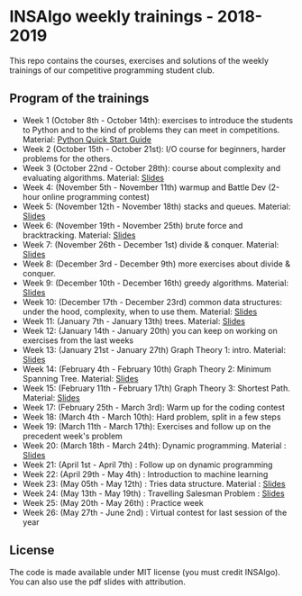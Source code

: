 INSAlgo weekly trainings - 2018-2019
===

This repo contains the courses, exercises and solutions of the weekly trainings of our competitive programming student club.

## Program of the trainings

 - Week 1 (October 8th - October 14th): exercises to introduce the students to Python and to the kind of problems they can meet in competitions. Material: [Python Quick Start Guide](python_quickstart.pdf)
 - Week 2 (October 15th - October 21st): I/O course for beginners, harder problems for the others.
 - Week 3 (October 22nd - October 28th): course about complexity and evaluating algorithms. Material: [Slides](W03_oct22_oct28/complexity-slides.pdf)
 - Week 4: (November 5th - November 11th) warmup and Battle Dev (2-hour online programming contest)
 - Week 5: (November 12th - November 18th) stacks and queues. Material: [Slides](W05_nov12_nov18/stacks_and_queues.pdf)
 - Week 6: (November 19th - November 25th) brute force and bracktracking. Material: [Slides](W06_nov19_nov25/Brute_force_and_backtracking.pdf)
 - Week 7: (November 26th - December 1st) divide & conquer. Material: [Slides](W07_nov26_dec2/Divide_and_Conquer.pdf)
 - Week 8: (December 3rd - December 9th) more exercises about divide & conquer.
 - Week 9: (December 10th - December 16th) greedy algorithms. Material: [Slides](W09_dec10_dec16/Greedy.pdf)
 - Week 10: (December 17th - December 23rd) common data structures: under the hood, complexity, when to use them. Material: [Slides](W10_dec17_dec23/DataStructures.pdf)
 - Week 11: (January 7th - January 13th) trees. Material: [Slides](W11_jan7_jan_13/trees.pdf)
 - Week 12: (January 14th - January 20th) you can keep on working on exercises from the last weeks
 - Week 13: (January 21st - January 27th) Graph Theory 1: intro. Material: [Slides](W13_jan21_jan27/graphs1.pdf)
 - Week 14: (February 4th - February 10th) Graph Theory 2: Minimum Spanning Tree. Material: [Slides](W14_feb4_feb10/graphs2_mst.pdf)
 - Week 15: (February 11th - February 17th) Graph Theory 3: Shortest Path. Material: [Slides](W15_feb11_feb17/graphs3_shortest-path.pdf)
 - Week 17: (February 25th - March 3rd): Warm up for the coding contest
 - Week 18: (March 4th - March 10th): Hard problem, split in a few steps
 - Week 19: (March 11th - March 17th): Exercises and follow up on the precedent week's problem
 - Week 20: (March 18th - March 24th): Dynamic programming. Material : [Slides](W20_mar18_mar24/Dynamic_programming.pdf)
 - Week 21: (April 1st - April 7th) : Follow up on dynamic programming
 - Week 22: (April 29th - May 4th) : Introduction to machine learning
 - Week 23: (May 05th - May 12th) : Tries data structure. Material : [Slides](W23_may05_may12/Tries.pdf)
 - Week 24: (May 13th - May 19th) : Travelling Salesman Problem : [Slides](W24_may13_may19/Travelling_salesman_problem.pdf)
 - Week 25: (May 20th - May 26th) : Practice week
 - Week 26: (May 27th - June 2nd) : Virtual contest for last session of the year
## License

The code is made available under MIT license (you must credit INSAlgo). You can also use the pdf slides with attribution.
